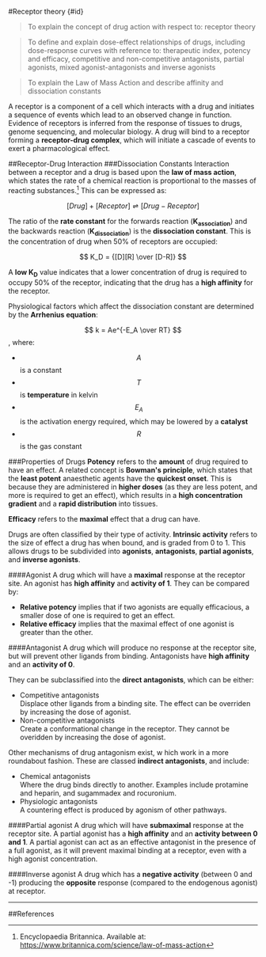 #Receptor theory {#id}
>To explain the concept of drug action with respect to: receptor theory

<!--></!-->

>To define and explain dose-effect relationships of drugs, including dose-response curves with reference to: therapeutic index, potency and efficacy, competitive and non-competitive antagonists, partial agonists, mixed agonist-antagonists and inverse agonists

<!--></!-->

> To explain the Law of Mass Action and describe affinity and dissociation constants

A receptor is a component of a cell which interacts with a drug and initiates a sequence of events which lead to an observed change in function. Evidence of receptors is inferred from the response of tissues to drugs, genome sequencing, and molecular biology. A drug will bind to a receptor forming a **receptor-drug complex**, which will initiate a cascade of events to exert a pharmacological effect. 

##Receptor-Drug Interaction
###Dissociation Constants
Interaction between a receptor and a drug is based upon the **law of mass action**, which states the rate of a chemical reaction is proportional to the masses of reacting substances.[^2] This can be expressed as:

$$ [Drug] + [Receptor] ⇌ [Drug-Receptor] $$

The ratio of the **rate constant** for the forwards reaction (**K<sub>association</sub>**) and the backwards reaction (**K<sub>dissociation</sub>**) is the **dissociation constant**. This is the concentration of drug when 50% of receptors are occupied:

$$ K_D = {[D][R] \over [D-R]} $$

A **low K<sub>D</sub>** value indicates that a lower concentration of drug is required to occupy 50% of the receptor, indicating that the drug has a **high affinity** for the receptor.

Physiological factors which affect the dissociation constant are determined by the **Arrhenius equation**:

$$ k = Ae^{-E_A \over RT} $$, where:
* $$A$$ is a constant
* $$T$$ is **temperature** in kelvin
* $$E_A$$ is the activation energy required, which may be lowered by a **catalyst**
* $$R$$ is the gas constant

###Properties of Drugs
**Potency** refers to the **amount** of drug required to have an effect. A related concept is **Bowman's principle**, which states that the **least potent** anaesthetic agents have the **quickest onset**. This is because they are administered in **higher doses** (as they are less potent, and more is required to get an effect), which results in a **high concentration gradient** and a **rapid distribution** into tissues.

**Efficacy** refers to the **maximal** effect that a drug can have.

Drugs are often classified by their type of activity. **Intrinsic activity** refers to the size of effect a drug has when bound, and is graded from 0 to 1. This allows drugs to be subdivided into **agonists**, **antagonists**, **partial agonists**, and **inverse agonists**.

####Agonist
A drug which will have a **maximal** response at the receptor site. An agonist has **high affinity** and **activity of 1**. They can be compared by:
* **Relative potency** implies that if two agonists are equally efficacious, a smaller dose of one is required to get an effect.
* **Relative efficacy** implies that the maximal effect of one agonist is greater than the other.

####Antagonist 
A drug which will produce no response at the receptor site, but will prevent other ligands from binding. Antagonists have **high affinity** and an **activity of 0**.

They can be subclassified into the **direct antagonists**, which can be either:
* Competitive antagonists  
Displace other ligands from a binding site. The effect can be overriden by increasing the dose of agonist.
* Non-competitive antagonists  
Create a conformational change in the receptor. They cannot be overidden by increasing the dose of agonist.

Other mechanisms of drug antagonism exist, w hich work in a more roundabout fashion. These are classed **indirect antagonists**, and include:
* Chemical antagonists  
Where the drug binds directly to another. Examples include protamine and heparin, and sugammadex and rocuronium.
* Physiologic antagonists  
A countering effect is produced by agonism of other pathways.

####Partial agonist
A drug which will have **submaximal** response at the receptor site. A partial agonist has a **high affinity** and an **activity between 0 and 1**. A partial agonist can act as an effective antagonist in the presence of a full agonist, as it will prevent maximal binding at a receptor, even with a high agonist concentration.

####Inverse agonist 
A drug which has a **negative activity** (between 0 and -1) producing the **opposite** response (compared to the endogenous agonist) at receptor.

---

##References
  [^1]: Pinnock C, Lin T, Smith T. Fundamentals of Anaesthesia. 2nd Ed. Cambridge Universiy Press. 2003.
[^2]: Encyclopaedia Britannica. Available at: https://www.britannica.com/science/law-of-mass-action
